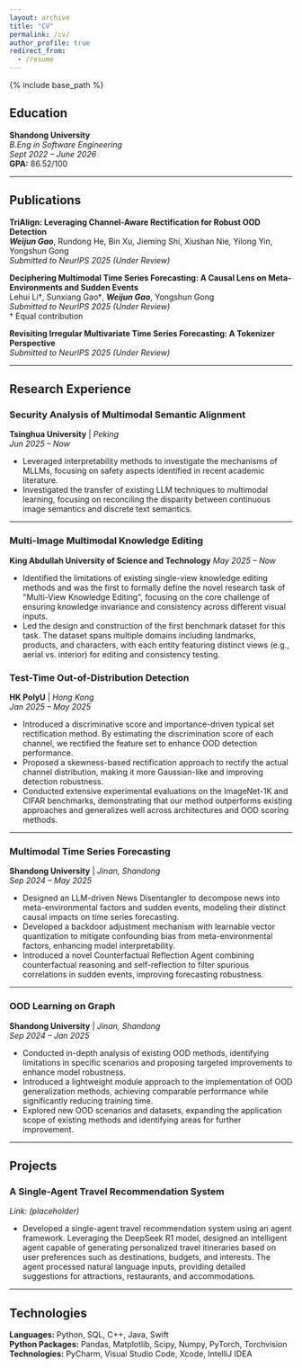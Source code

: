 ```yaml
---
layout: archive
title: "CV"
permalink: /cv/
author_profile: true
redirect_from:
  - /resume
---
```


{% include base_path %}
## Education

**Shandong University**  
*B.Eng in Software Engineering*  
*Sept 2022 – June 2026*  
**GPA:** 86.52/100

---

## Publications

**TriAlign: Leveraging Channel-Aware Rectification for Robust OOD Detection**  
**_Weijun Gao_**, Rundong He, Bin Xu, Jieming Shi, Xiushan Nie, Yilong Yin, Yongshun Gong  
_Submitted to NeurIPS 2025 (Under Review)_

**Deciphering Multimodal Time Series Forecasting: A Causal Lens on Meta-Environments and Sudden Events**  
Lehui Li†, Sunxiang Gao†, **_Weijun Gao_**, Yongshun Gong  
_Submitted to NeurIPS 2025 (Under Review)_  
† Equal contribution

**Revisiting Irregular Multivariate Time Series Forecasting: A Tokenizer Perspective**  
_Submitted to NeurIPS 2025 (Under Review)_

---

## Research Experience



### Security Analysis of Multimodal Semantic Alignment 
**Tsinghua University** | *Peking*  
*Jun 2025 – Now*

- Leveraged interpretability methods to investigate the mechanisms of MLLMs, focusing on safety aspects identified in recent academic literature.
- Investigated the transfer of existing LLM techniques to multimodal learning, focusing on reconciling the disparity between continuous image semantics and discrete text semantics.
---

### Multi-Image Multimodal Knowledge Editing
**King Abdullah University of Science and Technology** 
*May 2025 – Now*

- Identified the limitations of existing single-view knowledge editing methods and was the first to formally define the novel research task of "Multi-View Knowledge Editing", focusing on the core challenge of ensuring knowledge invariance and consistency across different visual inputs.
- Led the design and construction of the first benchmark dataset for this task. The dataset spans multiple domains including landmarks, products, and characters, with each entity featuring distinct views (e.g., aerial vs. interior) for editing and consistency testing.

### Test-Time Out-of-Distribution Detection  
**HK PolyU** | *Hong Kong*  
*Jan 2025 – May 2025*

- Introduced a discriminative score and importance-driven typical set rectification method. By estimating the discrimination score of each channel, we rectified the feature set to enhance OOD detection performance.
- Proposed a skewness-based rectification approach to rectify the actual channel distribution, making it more Gaussian-like and improving detection robustness.
- Conducted extensive experimental evaluations on the ImageNet-1K and CIFAR benchmarks, demonstrating that our method outperforms existing approaches and generalizes well across architectures and OOD scoring methods.
---

### Multimodal Time Series Forecasting  
**Shandong University** | *Jinan, Shandong*  
*Sep 2024 – May 2025*

- Designed an LLM-driven News Disentangler to decompose news into meta-environmental factors and sudden events, modeling their distinct causal impacts on time series forecasting.
- Developed a backdoor adjustment mechanism with learnable vector quantization to mitigate confounding bias from meta-environmental factors, enhancing model interpretability.
- Introduced a novel Counterfactual Reflection Agent combining counterfactual reasoning and self-reflection to filter spurious correlations in sudden events, improving forecasting robustness.



---

### OOD Learning on Graph  
**Shandong University** | *Jinan, Shandong*  
*Sep 2024 – Jan 2025*

- Conducted in-depth analysis of existing OOD methods, identifying limitations in specific scenarios and proposing targeted improvements to enhance model robustness.
- Introduced a lightweight module approach to the implementation of OOD generalization methods, achieving comparable performance while significantly reducing training time.
- Explored new OOD scenarios and datasets, expanding the application scope of existing methods and identifying areas for further improvement.

---



## Projects

### A Single-Agent Travel Recommendation System  
*Link: (placeholder)*

- Developed a single-agent travel recommendation system using an agent framework. Leveraging the DeepSeek R1 model, designed an intelligent agent capable of generating personalized travel itineraries based on user preferences such as destinations, budgets, and interests. The agent processed natural language inputs, providing detailed suggestions for attractions, restaurants, and accommodations.

---

## Technologies

**Languages:** Python, SQL, C++, Java, Swift  
**Python Packages:** Pandas, Matplotlib, Scipy, Numpy, PyTorch, Torchvision  
**Technologies:** PyCharm, Visual Studio Code, Xcode, IntelliJ IDEA


